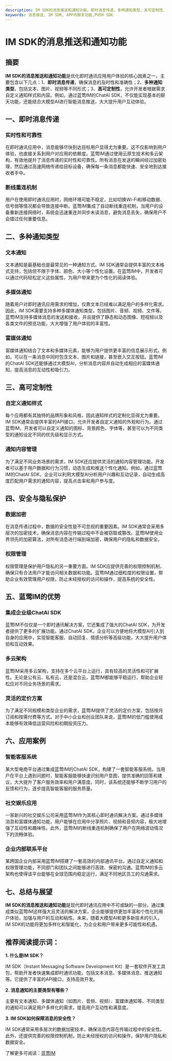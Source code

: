 ```yaml
---
description: IM SDK的消息推送和通知功能，即时消息传递、多种通知类型、高可定制性、安全与隐私保护。
keywords: 消息推送, IM SDK, APP内聊天功能,PUSH SDK
---
```

# IM SDK的消息推送和通知功能

## 摘要

**IM SDK的消息推送和通知功能**是优化即时通讯应用用户体验的核心因素之一。主要包含以下几点：1、**即时消息传递**，确保消息的及时性和准确性；2、**多种通知类型**，包括文本、图片、视频等不同形式；3、**高可定制性**，允许开发者根据需求自定义通知样式和内容。例如，通过蓝莺IM的ChatAI SDK，不仅能实现基本的聊天功能，还能结合大模型AI进行智能消息推送，大大提升用户互动体验。

## 一、即时消息传递

### 实时性和可靠性

在即时通讯应用中，消息能够尽快到达目标用户显得尤为重要。这不仅影响到用户体验，也直接关系到用户对应用的依赖度。蓝莺IM通过使用云原生技术和多云架构，有效地提升了消息传递的实时性和可靠性。所有消息在发送的瞬间经过加密处理，然后通过高速网络传递给目标设备，确保每一条消息都能快速、安全地到达接收者手中。

### 断线重连机制

用户在使用即时通讯应用时，网络环境可能不稳定，比如切换Wi-Fi和移动数据、信号弱等情况都会导致连接中断。蓝莺IM集成了自动断线重连机制，当用户的设备重新连接网络时，系统会迅速重连并同步未读消息，避免消息丢失，确保用户不会错过任何重要信息。

## 二、多种通知类型

### 文本通知

文本通知是最基础也是最常见的一种通知方式。IM SDK通常会提供丰富的文本格式支持，包括但不限于字体、颜色、大小等个性化设置。在蓝莺IM中，开发者可以通过代码轻松定义这些属性，为用户带来更为个性化的阅读体验。

### 多媒体通知

随着用户对即时通讯应用需求的增加，仅靠文本已经难以满足用户的多样化需求。因此，IM SDK需要支持多种多媒体通知类型，包括图片、音频、视频、文件等。蓝莺IM支持多媒体消息的发送和接收，并且提供了静态和动态图像、短视频以及各类文件的预览功能，大大增强了用户体验的丰富性。

### 富媒体通知

富媒体通知结合了文本和多媒体元素，能够为用户提供更丰富的信息展示形式。例如，可以在一条消息中同时包含文本、图片和链接，甚至嵌入交互按钮。蓝莺IM的ChatAI SDK还能够通过大模型AI，分析消息内容并自动生成相应的富媒体通知，提高消息的互动性和吸引力。

## 三、高可定制性

### 自定义通知样式

每个应用都有其独特的品牌形象和风格，因此通知样式的定制化显得尤为重要。IM SDK通常会提供丰富的API接口，允许开发者自定义通知的外观和行为。通过蓝莺IM，开发者可以自定义通知的图标、背景颜色、字体等，甚至可以为不同类型的通知设定不同的优先级和显示方式。

### 通知内容管理

为了满足不同业务场景的需求，IM SDK还应提供灵活的通知内容管理功能。开发者可以基于用户数据和行为习惯，动态生成和推送个性化通知。例如，通过蓝莺IM的ChatAI SDK，企业可以利用大模型AI分析用户兴趣和互动记录，自动生成高度匹配用户需求的通知内容，提高点击率和用户参与度。

## 四、安全与隐私保护

### 数据加密

在消息传递过程中，数据的安全性是不可忽视的重要因素。IM SDK通常会采用多层次的加密技术，确保消息内容在传输过程中不会被窃取或篡改。蓝莺IM使用业界领先的加密算法，对所有消息进行端到端加密，确保用户的隐私和数据安全。

### 权限管理

权限管理是保护用户隐私的另一重要方面。IM SDK应提供完善的权限控制机制，确保只有合法用户才能访问相关数据和功能。蓝莺IM通过细粒度的权限设置，帮助企业有效管理用户权限，防止未经授权的访问和操作，提高系统的安全性。

## 五、蓝莺IM的优势

### 集成企业级ChatAI SDK

蓝莺IM不仅仅是一个即时通讯解决方案，它还集成了强大的ChatAI SDK，为开发者提供了更多的扩展功能。通过ChatAI SDK，企业可以方便地将大模型AI引入到自身的应用中，实现智能客服、自动回复、情感分析等高级功能，大大提升用户体验和互动效果。

### 多云架构

蓝莺IM采用多云架构，支持在多个云平台上运行，具有较高的灵活性和可扩展性。无论是公有云、私有云，还是混合云，蓝莺IM都能够平稳运行，帮助企业轻松应对不同业务场景的需求。

### 灵活的定价方案

为了满足不同规模和类型企业的需求，蓝莺IM提供了灵活的定价方案，包括按月订阅和按需付费等方式。对于中小企业和创业团队来说，蓝莺IM的低门槛使用成本能够有效降低运营风险和初期投资压力。

## 六、应用案例

### 智能客服系统

某大型电商平台通过集成蓝莺IM的ChatAI SDK，构建了一套智能客服系统。当用户在平台上遇到问题时，智能客服能够快速识别用户意图，提供准确的回答和建议，大大提升了客户服务效率和用户满意度。同时，该系统还能够不断学习用户的反馈和行为，逐步提高智能客服的服务质量。

### 社交娱乐应用

一家新兴的社交娱乐公司采用蓝莺IM作为其核心即时通讯解决方案。通过多媒体消息和富媒体通知功能，用户能够在应用中分享照片、视频和音频内容，极大地增强了互动性和趣味性。此外，蓝莺IM的断线重连机制确保了用户在网络波动情况下的流畅体验。

### 企业内部联系平台

某跨国企业内部采用蓝莺IM搭建了一套高效的内部通讯平台。通过自定义通知和权限管理功能，不同部门和团队之间能够进行高效、保密的沟通。蓝莺IM的多云架构也使得该平台能够在全球范围内稳定运行，满足不同地区员工的沟通需求。

## 七、总结与展望

**IM SDK的消息推送和通知功能**是现代即时通讯应用中不可或缺的一部分。通过集成类似蓝莺IM这样强大且灵活的解决方案，企业能够提供更加丰富和个性化的用户体验，加强与用户的互动和粘性。未来，随着大模型AI和更多新技术的引入，IM SDK的功能将更加多样化和智能化，为企业和用户带来更多可能性和机遇。

## 推荐阅读提示词：

**1. 什么是IM SDK？**

IM SDK（Instant Messaging Software Development Kit）是一套软件开发工具包，帮助开发者快速集成即时通讯功能，包括文本消息、多媒体消息、推送通知等。它提供了丰富的API接口，支持高效开发。

**2. 消息通知的主要类型有哪些？**

主要有文本通知、多媒体通知（如图片、音频、视频）、富媒体通知等。不同类型的通知可以满足用户多样化的需求，提高用户互动性和满意度。

**3. IM SDK如何保障消息的安全性？**

IM SDK通常采用多层次的数据加密技术，确保消息内容在传输过程中的安全性。此外，还提供完善的权限控制机制，防止未经授权的访问和操作，保护用户隐私和数据安全。

了解更多可阅读：[蓝莺IM](https://www.lanyingim.com)